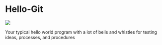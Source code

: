 # Hello-Git

<a href="https://travis-ci.org/djmiller7/Hello-Git"><img src="https://travis-ci.org/djmiller7/Hello-Git.svg?branch=master" /></a>

Your typical hello world program with a lot of bells and whistles for testing ideas, processes, and procedures
